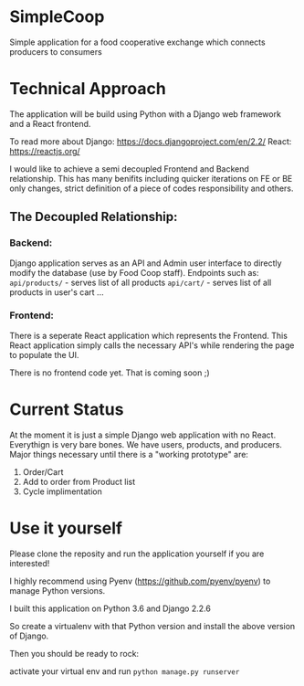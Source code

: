 # SimpleCoop
Simple application for a food cooperative exchange which connects producers to consumers

# Technical Approach
The application will be build using Python with a Django web framework and a React frontend.

To read more about Django: https://docs.djangoproject.com/en/2.2/
React: https://reactjs.org/

I would like to achieve a semi decoupled Frontend and Backend relationship. 
This has many benifits including quicker iterations on FE or BE only changes, strict definition of a piece of codes responsibility and others.

## The Decoupled Relationship:
### Backend:
Django application serves as an API and Admin user interface to directly modify the database (use by Food Coop staff).
Endpoints such as:
`api/products/` - serves list of all products
`api/cart/` - serves list of all products in user's cart
...

### Frontend:
There is a seperate React application which represents the Frontend. This React application simply calls the necessary API's while rendering the page to populate the UI.

There is no frontend code yet. That is coming soon ;) 

# Current Status
At the moment it is just a simple Django web application with no React. Everythign is very bare bones. We have users, products, and producers.
Major things necessary until there is a "working prototype" are: 
1. Order/Cart
2. Add to order from Product list
3. Cycle implimentation

# Use it yourself
Please clone the reposity and run the application yourself if you are interested!

I highly recommend using Pyenv (https://github.com/pyenv/pyenv) to manage Python versions.

I built this application on Python 3.6 and Django 2.2.6

So create a virtualenv with that Python version and install the above version of Django.

Then you should be ready to rock:

activate your virtual env and run `python manage.py runserver`




